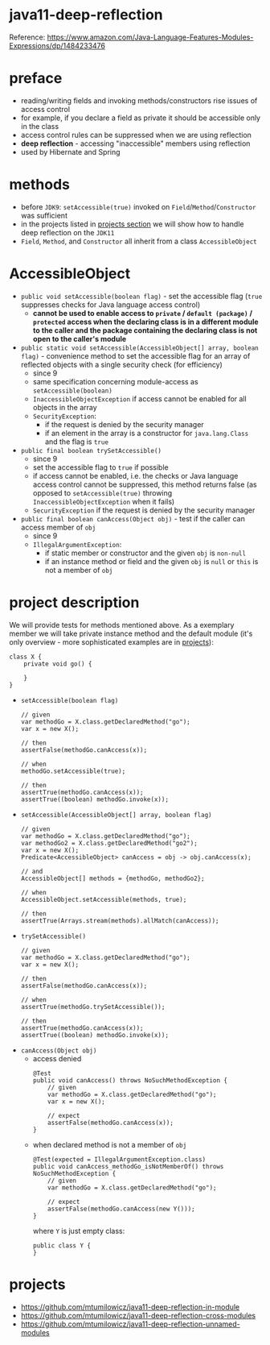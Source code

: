 # java11-deep-reflection

Reference: https://www.amazon.com/Java-Language-Features-Modules-Expressions/dp/1484233476

# preface
* reading/writing fields and invoking methods/constructors
rise issues of access control
* for example, if you declare a field as private it should
  be accessible only in the class
* access control rules can be suppressed when we 
are using reflection
* **deep reflection** - accessing "inaccessible" members using
reflection
* used by Hibernate and Spring

# methods
* before `JDK9`: `setAccessible(true)`  invoked on 
`Field`/`Method`/`Constructor` was sufficient
* in the projects listed in [projects section](#projects) we will show how to handle 
deep reflection on the `JDK11`
* `Field`, `Method`, and `Constructor` all inherit from a 
class `AccessibleObject`

# AccessibleObject
* `public void setAccessible(boolean flag)` -
    set the accessible flag (`true` suppresses checks for Java language access control)
    * **cannot be used to enable access to `private` / `default (package)` / `protected` access
        when the declaring class is in a different module to the caller and the package 
        containing the declaring class is not open to the caller's module**
* `public static void setAccessible(AccessibleObject[] array, boolean flag)` - 
    convenience method to set the accessible flag for an array of reflected 
    objects with a single security check (for efficiency)
    * since 9
    * same specification concerning module-access as `setAccessible(boolean)`
    * `InaccessibleObjectException` if access cannot be enabled for all
     objects in the array
    * `SecurityException`:
        * if the request is denied by the security manager
        * if an element in the array is a constructor for `java.lang.Class`
            and the flag is `true`
* `public final boolean trySetAccessible()`
    * since 9
    * set the accessible flag to `true` if possible
    * if access cannot be enabled, i.e. the checks or Java language access control cannot
        be suppressed, this method returns false (as opposed to `setAccessible(true)` throwing 
        `InaccessibleObjectException` when it fails)
    * `SecurityException` if the request is denied by the security manager
* `public final boolean canAccess(Object obj)` - 
    test if the caller can access member of `obj`
    * since 9
    * `IllegalArgumentException`:
      * if static member or constructor and the given `obj` is `non-null`
      * if an instance method or field and the given `obj` is `null` or `this`
      is not a member of `obj`
        
# project description
We will provide tests for methods mentioned above. As a exemplary member
we will take private instance method and the default module (it's only
overview - more sophisticated examples are in [projects](#projects)):
```
class X {
    private void go() {

    }
}
```
* `setAccessible(boolean flag)`
    ```
    // given
    var methodGo = X.class.getDeclaredMethod("go");
    var x = new X();
    
    // then
    assertFalse(methodGo.canAccess(x));
    
    // when
    methodGo.setAccessible(true);
    
    // then
    assertTrue(methodGo.canAccess(x));
    assertTrue((boolean) methodGo.invoke(x));
    ```
* `setAccessible(AccessibleObject[] array, boolean flag)`
    ```
    // given
    var methodGo = X.class.getDeclaredMethod("go");
    var methodGo2 = X.class.getDeclaredMethod("go2");
    var x = new X();
    Predicate<AccessibleObject> canAccess = obj -> obj.canAccess(x);
    
    // and
    AccessibleObject[] methods = {methodGo, methodGo2};
    
    // when
    AccessibleObject.setAccessible(methods, true);
    
    // then
    assertTrue(Arrays.stream(methods).allMatch(canAccess));
    ```
* `trySetAccessible()`
    ```
    // given
    var methodGo = X.class.getDeclaredMethod("go");
    var x = new X();
    
    // then
    assertFalse(methodGo.canAccess(x));
    
    // when
    assertTrue(methodGo.trySetAccessible());
    
    // then
    assertTrue(methodGo.canAccess(x));
    assertTrue((boolean) methodGo.invoke(x));
    ```
* `canAccess(Object obj)`
    * access denied
        ```
        @Test
        public void canAccess() throws NoSuchMethodException {
            // given
            var methodGo = X.class.getDeclaredMethod("go");
            var x = new X();
            
            // expect
            assertFalse(methodGo.canAccess(x));
        }
        ```
    * when declared method is not a member of `obj`
        ```
        @Test(expected = IllegalArgumentException.class)
        public void canAccess_methodGo_isNotMemberOf() throws NoSuchMethodException {
            // given
            var methodGo = X.class.getDeclaredMethod("go");
    
            // expect
            assertFalse(methodGo.canAccess(new Y()));
        }
        ```
        where `Y` is just empty class:
        ```
        public class Y {
        }
        ```
        
# projects
* https://github.com/mtumilowicz/java11-deep-reflection-in-module
* https://github.com/mtumilowicz/java11-deep-reflection-cross-modules
* https://github.com/mtumilowicz/java11-deep-reflection-unnamed-modules
